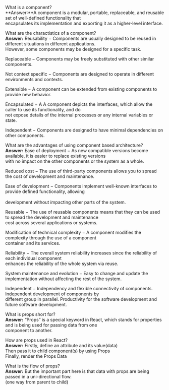 What is a component?<br>
**Answer:**A component is a modular, portable, replaceable, and reusable set of well-defined functionality that<br> encapsulates its implementation and exporting it as a higher-level interface.

What are the charactistics of a component?<br>
**Answer:**
Reusability − Components are usually designed to be reused in different situations in different applications.<br> However, some components may be designed for a specific task.

Replaceable − Components may be freely substituted with other similar components.<br>

Not context specific − Components are designed to operate in different environments and contexts.<br>

Extensible − A component can be extended from existing components to provide new behavior.<br>

Encapsulated − A A component depicts the interfaces, which allow the caller to use its functionality, and do <br>not expose details of the internal processes or any internal variables or state.

Independent − Components are designed to have minimal dependencies on other components.<br>

What are the advantages of using component based architecture?<br>
**Answer:**
Ease of deployment − As new compatible versions become available, it is easier to replace existing versions <br>with no impact on the other components or the system as a whole.

Reduced cost − The use of third-party components allows you to spread the cost of development and maintenance.<br>

Ease of development − Components implement well-known interfaces to provide defined functionality, allowing <br><br>development without impacting other parts of the system.

Reusable − The use of reusable components means that they can be used to spread the development and maintenance<br> cost across several applications or systems.

Modification of technical complexity − A component modifies the complexity through the use of a component<br> container and its services.

Reliability − The overall system reliability increases since the reliability of each individual component <br>enhances the reliability of the whole system via reuse.

System maintenance and evolution − Easy to change and update the implementation without affecting the rest of the system.

Independent − Independency and flexible connectivity of components. Independent development of components by<br> different group in parallel. Productivity for the software development and future software development.



What is props short for?<br>
**Answer:**
“Props” is a special keyword in React, which stands for properties and is being used for passing data from one <br>component to another.

How are props used in React?<br>
**Answer:**
Firstly, define an attribute and its value(data)<br>
Then pass it to child component(s) by using Props<br>
Finally, render the Props Data

What is the flow of props?<br>
**Answer:**
But the important part here is that data with props are being passed in a uni-directional flow. <br>(one way from parent to child)<br>
